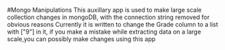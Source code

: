 #Mongo Manipulations
This auxillary app is used to make large scale collection changes in mongoDB, with the connection string removed for obvious reasons
Currently it is written to change the Grade column to a list with ["9"]
in it, if you make a mistake while extracting data on a large scale,you can possibly make changes using this app